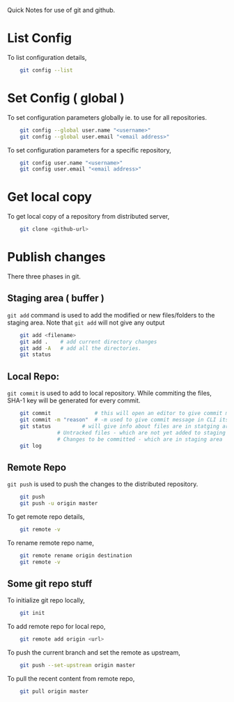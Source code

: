 Quick Notes for use of git and github.

# List Config
To list configuration details,
```bash
	git config --list
```

# Set Config ( global ) 
To set configuration parameters globally ie. to use for all repositories.
```bash
	git config --global user.name "<username>"
	git config --global user.email "<email address>"
```
To set configuration parameters for a specific repository,
```bash
	git config user.name "<username>"
	git config user.email "<email address>"
```

# Get local copy
To get local copy of a repository from distributed server, 
```bash
	git clone <github-url>
```

# Publish changes

There three phases in git.

## Staging area ( buffer )
`git add` command is used to add the modified or new files/folders to the staging area. Note that `git add` will not give any output
```bash
	git add <filename>
	git add .    # add current directory changes
	git add -A   # add all the directories. 
	git status
```

## Local Repo:
 `git commit` is used to add to local repository. While commiting the files, SHA-1 key will be generated for every commit.
```bash
	git commit  			# this will open an editor to give commit message
	git commit -m "reason"	# -m used to give commit message in CLI itself
	git status			# will give info about files are in statging area,local repo, remote repo
				# Untracked files - which are not yet added to staging
				# Changes to be committed - which are in staging area
	git log
```

## Remote Repo
`git push` is used to push the changes to the distributed repository.
```bash
	git push 
	git push -u origin master
```

To get remote repo details,
```bash
	git remote -v
```

To rename remote repo name,
```bash
	git remote rename origin destination
	git remote -v
```

## Some git repo stuff
To initialize git repo locally,
```bash
	git init 
```
To add remote repo for local repo,
```bash
	git remote add origin <url>
```
To push the current branch and set the remote as upstream,
```bash
	git push --set-upstream origin master
```
To pull the recent content from remote repo,
```bash
	git pull origin master
```